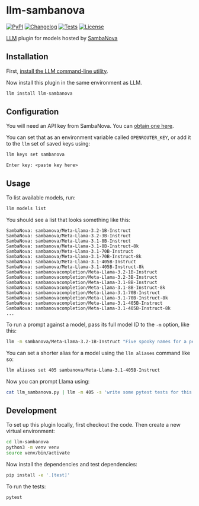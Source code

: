 # llm-sambanova

[![PyPI](https://img.shields.io/pypi/v/llm-sambanova.svg)](https://pypi.org/project/llm-sambanova/)
[![Changelog](https://img.shields.io/github/v/release/ghostofpokemon/llm-sambanova?include_prereleases&label=changelog)](https://github.com/ghostofpokemon/llm-sambanova/releases)
[![Tests](https://github.com/ghostofpokemon/llm-sambanova/workflows/Test/badge.svg)](https://github.com/ghostofpokemon/llm-sambanova/actions?query=workflow%3ATest)
[![License](https://img.shields.io/badge/license-Apache%202.0-blue.svg)](https://github.com/ghostofpokemon/llm-sambanova/blob/main/LICENSE)

[LLM](https://llm.datasette.io/) plugin for models hosted by [SambaNova](https://sambanova.ai/)

## Installation

First, [install the LLM command-line utility](https://llm.datasette.io/en/stable/setup.html).

Now install this plugin in the same environment as LLM.
```bash
llm install llm-sambanova
```

## Configuration

You will need an API key from SambaNova. You can [obtain one here](https://sambanova.ai/keys).

You can set that as an environment variable called `OPENROUTER_KEY`, or add it to the `llm` set of saved keys using:

```bash
llm keys set sambanova
```
```
Enter key: <paste key here>
```

## Usage

To list available models, run:
```bash
llm models list
```
You should see a list that looks something like this:
```
SambaNova: sambanova/Meta-Llama-3.2-1B-Instruct
SambaNova: sambanova/Meta-Llama-3.2-3B-Instruct
SambaNova: sambanova/Meta-Llama-3.1-8B-Instruct
SambaNova: sambanova/Meta-Llama-3.1-8B-Instruct-8k
SambaNova: sambanova/Meta-Llama-3.1-70B-Instruct
SambaNova: sambanova/Meta-Llama-3.1-70B-Instruct-8k
SambaNova: sambanova/Meta-Llama-3.1-405B-Instruct
SambaNova: sambanova/Meta-Llama-3.1-405B-Instruct-8k
SambaNova: sambanovacompletion/Meta-Llama-3.2-1B-Instruct
SambaNova: sambanovacompletion/Meta-Llama-3.2-3B-Instruct
SambaNova: sambanovacompletion/Meta-Llama-3.1-8B-Instruct
SambaNova: sambanovacompletion/Meta-Llama-3.1-8B-Instruct-8k
SambaNova: sambanovacompletion/Meta-Llama-3.1-70B-Instruct
SambaNova: sambanovacompletion/Meta-Llama-3.1-70B-Instruct-8k
SambaNova: sambanovacompletion/Meta-Llama-3.1-405B-Instruct
SambaNova: sambanovacompletion/Meta-Llama-3.1-405B-Instruct-8k
...
```
To run a prompt against a model, pass its full model ID to the `-m` option, like this:
```bash
llm -m sambanova/Meta-Llama-3.2-1B-Instruct "Five spooky names for a pet tarantula"
```
You can set a shorter alias for a model using the `llm aliases` command like so:
```bash
llm aliases set 405 sambanova/Meta-Llama-3.1-405B-Instruct
```
Now you can prompt Llama using:
```bash
cat llm_sambanova.py | llm -m 405 -s 'write some pytest tests for this'
```
## Development

To set up this plugin locally, first checkout the code. Then create a new virtual environment:
```bash
cd llm-sambanova
python3 -m venv venv
source venv/bin/activate
```
Now install the dependencies and test dependencies:
```bash
pip install -e '.[test]'
```
To run the tests:
```bash
pytest
```
